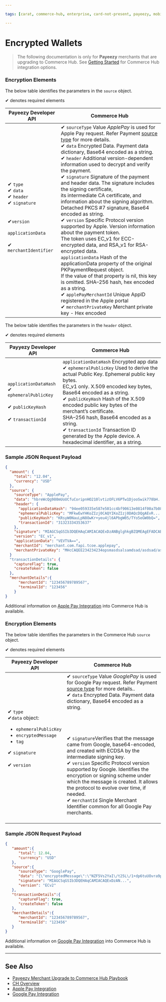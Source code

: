 ```yaml
---

tags: [carat, commerce-hub, enterprise, card-not-present, payeezy, mobile-wallets, decrypted-wallets, encrypted-wallets, apple-pay, google-pay]

---
```


# Encrypted Wallets

<!-- theme: danger -->
>  The following documentation is only for **Payeezy** merchants that are upgrading to Commerce Hub. See [Getting Started](?path=docs/Getting-Started/Getting-Started-General.md) for Commerce Hub integration options.

<!--type: tab
titles: Apple Pay, Google Pay
-->

### Encryption Elements

The below table identifies the parameters in the `source` object.

&#10004; denotes required elements

|Payeezy Developer API|Commerce Hub|
|-------|-----|
|&#10004; `type` <br> &#10004; `data` <br>&#10004; `header`<br>&#10004; `signature`<br> <br><br> &#10004;`version` <br><br>`applicationData` <br><br>&#10004; `merchantIdentifier`<br> <br>  |&#10004; `sourceType` Value *ApplePay* is used for Apple Pay request. Refer Payment [source type](?path=docs/Resources/Guides/Payment-Sources/Source-Type.md) for more details. <br> &#10004; `data` Encrypted Data. Payment data dictionary, Base64 encoded as a string. <br> &#10004; `header` Additional version-dependent information used to decrypt and verify the payment. <br> &#10004; `signature` Signature of the payment and header data. The signature includes the signing certificate, <br>its intermediate CA certificate, and information about the signing algorithm. <br>Detached PKCS #7 signature, Base64 encoded as string. <br> &#10004; `version` Specific Protocol version supported by Apple. Version information about the payment token. <br> The token uses EC_v1 for ECC-encrypted data, and RSA_v1 for RSA-encrypted data. <br>  `applicationData` Hash of the applicationData property of the original PKPaymentRequest object. <br> If the value of that property is nil, this key is omitted. SHA–256 hash, hex encoded as a string. <br> &#10004; `applePayMerchantId` Unique AppID registered in the Apple portal <br> &#10004; `merchantPrivateKey`  Merchant private key - Hex encoded |

The below table identifies the parameters in the `header` object.

&#10004; denotes required elements

|Payyezy Developer API|Commerce Hub|
|-------|-----|
|`applicationDataHash`   <br> &#10004; `ephemeralPublicKey` <br> <br> &#10004; `publicKeyHash` <br> <br> &#10004; `transactionId` <br> | `applicationDataHash`  Encrypted app data  <br> &#10004; `ephemeralPublicKey` Used to derive the actual Public Key. Ephemeral public key bytes. <br> EC_v1 only. X.509 encoded key bytes, Base64 encoded as a string. <br> &#10004; `publicKeyHash` Hash of the X.509 encoded public key bytes of the merchant’s certificate. <br> SHA–256 hash, Base64 encoded as a string. <br> &#10004; `transactionId` Transaction ID generated by the Apple device. A hexadecimal identifier, as a string. |

### Sample JSON Request Payload

```json
{
  "amount": {
    "total": "12.04",
    "currency": "USD"
  },
  "source": {
    "sourceType": "ApplePay",
    "data": "hbreWcQg980mUoUCfuCoripnHO210lvtizOFLV6PTw1DjooSwik778bH....",
    "header": {
      "applicationDataHash": "94ee059335e587e501cc4bf90613e0814f00a7b08bc7c648fd865a2af6a22cc2",
      "ephemeralPublicKey": "MFkwEwYHKoZIzj0CAQYIKoZIzj0DAQcDQgAEvR....",
      "publicKeyHash": "KRsyW0NauLpN8OwKr+yeu4jl6APbgW05/TYo5eGW0bQ=",
      "transactionId": "31323334353637"
    },
    "signature": "MIAGCSqGSIb3DQEHAqCAMIACAQExDzANBglghkgBZQMEAgEFADCABgkqhki.....",
    "version": "EC_v1",
    "applicationData": "VEVTVA==",
    "merchantId": "merchant.com.fapi.tcoe.applepay",
    "merchantPrivateKey": "MHcCAQEE234234234opsmasdsalsamdsad/asdsad/asdasd/....."
  }
  "transactionDetails": {
    "captureFlag": true,
    "createToken": false
  },
  "merchantDetails":{
      "merchantId": "123456789789567",
      "terminalId": "123456"
    }
}

```

Additional information on [Apple Pay Integration](?path=docs/Online-Mobile-Digital/Wallets-AltPayments/Apple-Pay/Apple-Pay-Web-REST.md) into Commerce Hub is available.

<!--
type: tab
-->

### Encryption Elements

The below table identifies the parameters in the Commerce Hub `source` object.

&#10004; denotes required elements

|Payeezy Developer API|Commerce Hub|
|-------|-----|
|&#10004; `type` <br> &#10004;`data` object: <br> <ul><li>`ephemeralPublicKey`</li><li> `encryptedMessage`</li><li>  `tag`</li></ul>  &#10004; `signature` <br> <br>&#10004; `version`<br><br><br><br>|&#10004; `sourceType`  Value *GooglePay* is used for Google Pay request. Refer Payment [source type](?path=docs/Resources/Guides/Payment-Sources/Source-Type.md) for more details.. <br> &#10004; `data` Encrypted Data. Payment data dictionary, Base64 encoded as a string.<br><br><br><br> <br> &#10004; `signature`Verifies that the message came from Google, base64-encoded, and created with ECDSA by the intermediate signing key. <br> &#10004; `version`  Specific Protocol version supported by Google. Identifies the encryption or signing scheme under which the message is created. It allows the protocol to evolve over time, if needed. <br>  &#10004; `merchantId` Single Merchant Identifier common for all Google Pay merchants. <br><br> |

### Sample JSON Request Payload

```json
{
   "amount":{
      "total": 12.04,
      "currency": "USD"
   },
   "source":{
      "sourceType": "GooglePay",
      "data": "{\"encryptedMessage\":\"NZF5Vs2YaI\/t25L\/1+dp6tuUOvra9pszs2antqcbHJbkjMMXZSR7innTFJxNR5DNnf4GheWIso8n8MA1q1zqWCU8MaK9bnNcHxvROpvfsU3SCCjkfG2k2M4\/RYMjs+lxYW\/nEtIIKVVOkdjAj4pI\/Wth8xQXphn7hDNiyp9tIydmlPZVnzkXI6mVbpHbbkaCCD4TNPhFBDtx0VafqRjbb2Wt3EDazTx3dHdd+qVX5Xj8\/BPb1cmwHWvrDw\/dQRk\/E0TsP+erLjhLaZ8l2EycxeUEZYqSX5w77S8vd3sw8WXuOCMsU8sx0Bs5IY7hohq67qNDxckP1fcBD4OYdGP6bumJR0J6pJxD5iRh5lFSjN6zNLRI77ylxWL6DwHoe\/pPdCc0n6cV0Nt0RJMLjerr12BLuhv4bPQ3QB6jxnbt8JK\/EndgIG8xpFyNkKlRUyxAKM22\/ZSy45d6qtZIKLXRqDTr9JMk8uJ53QRZtQx8k9KkRZGC+GM2sD+Z75fxc0Yye7l6H0D8p5z1iEzWnYHxd0pmY\/cOYEJxnOOdD573QmE6ikFcyaAw3XnCyul\/EA\\u003d\\u003d\",\"ephemeralPublicKey\":\"BAhnPIWrCXWv\/45GFK0mNAvN9w+NFBs3tQji0wTUS2+hiFKsZujG5wRd4JXGmxhG+k3bglYk544ILBNdDpsAh+o\\u003d\",\"tag\":\"liBzKfGcO+FclHg7XuqRJxR\/8EJShRp9\/APab0Sho08\\u003d\"}",
      "signature": "MIAGCSqGSIb3DQEHAqCAMIACAQExDzAN...",
      "version": "ECv2"
   },
   "transactionDetails":{
      "captureFlag": true,
      "createToken": false
   },
   "merchantDetails":{
      "merchantId": "123456789789567",
      "terminalId": "123456"
   }
}

```

Additional information on [Google Pay Integration](?path=docs/Online-Mobile-Digital/Wallets-AltPayments/Google-Pay/Google-Pay-Web-REST.md) into Commerce Hub is available.

<!-- type: tab-end -->

---

## See Also

- [Payeezy Merchant Upgrade to Commerce Hub Playbook](?path=docs/Resources/Guides/Payeezy/PayeezyUpgradetoCHGuideLandingPage.md)
- [CH Overview](?path=docs/Getting-Started/Getting-Started-General.md)
- [Apple Pay Integration](?path=docs/Online-Mobile-Digital/Wallets-AltPayments/Apple-Pay/Apple-Pay-Web-REST.md)
- [Google Pay Integration](?path=docs/Online-Mobile-Digital/Wallets-AltPayments/Google-Pay/Google-Pay-Web-REST.md)
